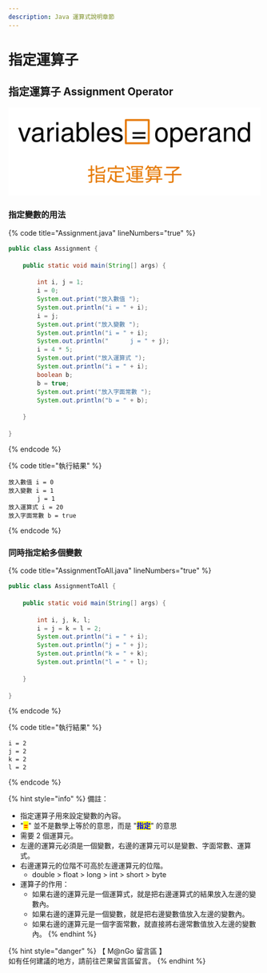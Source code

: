```yaml
---
description: Java 運算式說明章節
---
```


# 指定運算子

## 指定運算子 Assignment Operator

<img src="../../../../.gitbook/assets/file.drawing (4).svg" alt="" class="gitbook-drawing">

### 指定變數的用法

{% code title="Assignment.java" lineNumbers="true" %}
```java
public class Assignment {

	public static void main(String[] args) {
		
		int i, j = 1;
		i = 0;
		System.out.print("放入數值 ");
		System.out.println("i = " + i);
		i = j;
		System.out.print("放入變數 ");
		System.out.println("i = " + i);
		System.out.println("      j = " + j);
		i = 4 * 5;
		System.out.print("放入運算式 ");
		System.out.println("i = " + i);
		boolean b;
		b = true;
		System.out.print("放入字面常數 ");
		System.out.println("b = " + b);

	}

}
```
{% endcode %}

{% code title="執行結果" %}
```
放入數值 i = 0
放入變數 i = 1
        j = 1
放入運算式 i = 20
放入字面常數 b = true
```
{% endcode %}

### 同時指定給多個變數

{% code title="AssignmentToAll.java" lineNumbers="true" %}
```java
public class AssignmentToAll {

	public static void main(String[] args) {
		
		int i, j, k, l;
		i = j = k = l = 2;
		System.out.println("i = " + i);
		System.out.println("j = " + j);
		System.out.println("k = " + k);
		System.out.println("l = " + l);

	}

}
```
{% endcode %}

{% code title="執行結果" %}
```
i = 2
j = 2
k = 2
l = 2
```
{% endcode %}

{% hint style="info" %}
備註：

* 指定運算子用來設定變數的內容。
* "<mark style="color:red;">**=**</mark>" 並不是數學上等於的意思，而是 "<mark style="color:blue;">**指定**</mark>" 的意思
* 需要 2 個運算元。
* 左邊的運算元必須是一個變數，右邊的運算元可以是變數、字面常數、運算式。
* 右邊運算元的位階不可高於左邊運算元的位階。
  * double > float > long > int > short > byte
* 運算子的作用：
  * 如果右邊的運算元是一個運算式，就是把右邊運算式的結果放入左邊的變數內。
  * 如果右邊的運算元是一個變數，就是把右邊變數值放入左邊的變數內。
  * 如果右邊的運算元是一個字面常數，就直接將右邊常數值放入左邊的變數內。
{% endhint %}

{% hint style="danger" %}
【 M@nGo 留言區 】\
如有任何建議的地方，請前往芒果留言區留言。
{% endhint %}
